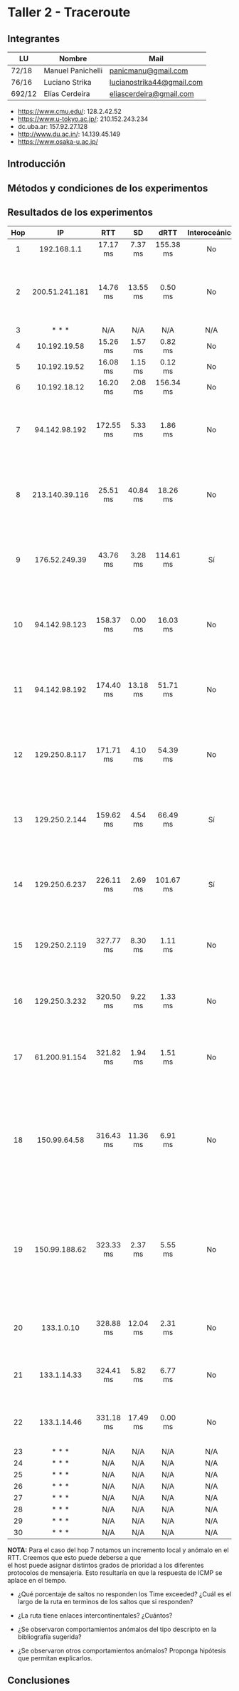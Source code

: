 # Taller 2 - Traceroute

## Integrantes

| LU     | Nombre            | Mail                      |
| ------ | ----------------- | ------------------------- |
| 72/18  | Manuel Panichelli | panicmanu@gmail.com       |
| 76/16  | Luciano Strika    | lucianostrika44@gmail.com |
| 692/12 | Elías Cerdeira    | eliascerdeira@gmail.com   |

- https://www.cmu.edu/: 128.2.42.52
- https://www.u-tokyo.ac.jp/: 210.152.243.234
- dc.uba.ar: 157.92.27.128
- http://www.du.ac.in/: 14.139.45.149
- https://www.osaka-u.ac.jp/

## Introducción

<!-- 200 palabras -->
<!-- Breve explicación de los experimentos que se van a realizar. -->

## Métodos y condiciones de los experimentos

<!-- 400 palabras -->
<!-- Explicación del código implementado y descripciones de las rutas. Se debe detallar la localización geográfica de cada universidad y
las características de las pruebas -horario, día de la semana, etc.- -->

## Resultados de los experimentos

<!-- 600 palabras -->
<!-- En esta sección deben presentarse figuras
y/o tablas que muestren de manera integral los resultados observados. A modo de sugerencia, se puede
mostrar un gráfico de RTT entre saltos que se deduce de restar los valores promediados a cada salto y/o
RTT total a cada salto. -->

| Hop | IP             | RTT       | SD       | dRTT      | Interoceánico | Location |
|:---:|:--------------:|:---------:|:--------:|:---------:|:-------------:|:--------:|
|  1  | 192.168.1.1    | 17.17 ms  | 7.37 ms  | 155.38 ms | No            |                                                                                                             |
|  2  | 200.51.241.181 | 14.76 ms  | 13.55 ms | 0.50 ms   | No            | (Buenos Aires - Argentina, AS10834 Telefonica de Argentina)                                                 |
|  3  | * * *          |     N/A   |   N/A    | N/A       | N/A           |                                                                                                             |
|  4  | 10.192.19.58   | 15.26 ms  | 1.57 ms  | 0.82 ms   | No            |                                                                                                             |
|  5  | 10.192.19.52   | 16.08 ms  | 1.15 ms  | 0.12 ms   | No            |                                                                                                             |
|  6  | 10.192.18.12   | 16.20 ms  | 2.08 ms  | 156.34 ms | No            |                                                                                                             |
|  7  | 94.142.98.192  | 172.55 ms | 5.33 ms  | 1.86 ms   | No            | (São Paulo - Brazil, AS12956 TELEFONICA GLOBAL SOLUTIONS SL)                                                |
|  8  | 213.140.39.116 | 25.51 ms  | 40.84 ms | 18.26 ms  | No            | (Madrid - Spain, AS12956 TELEFONICA GLOBAL SOLUTIONS SL)                                                    |
|  9  | 176.52.249.39  | 43.76 ms  | 3.28 ms  | 114.61 ms | Sí            | (Madrid - Spain, AS12956 TELEFONICA GLOBAL SOLUTIONS SL)                                                    |
| 10  | 94.142.98.123  | 158.37 ms | 0.00 ms  | 16.03 ms  | No            | (São Paulo - Brazil, AS12956 TELEFONICA GLOBAL SOLUTIONS SL)                                                |
| 11  | 94.142.98.192  | 174.40 ms | 13.18 ms | 51.71 ms  | No            | (São Paulo - Brazil, AS12956 TELEFONICA GLOBAL SOLUTIONS SL)                                                |
| 12  | 129.250.8.117  | 171.71 ms | 4.10 ms  | 54.39 ms  | No            | (Ashburn - United States, AS2914 NTT America, Inc.)                                                         |
| 13  | 129.250.2.144  | 159.62 ms | 4.54 ms  | 66.49 ms  | Sí            | (Ashburn - United States, AS2914 NTT America, Inc.)                                                         |
| 14  | 129.250.6.237  | 226.11 ms | 2.69 ms  | 101.67 ms | Sí            | (San Jose - United States, AS2914 NTT America, Inc.)                                                        |
| 15  | 129.250.2.119  | 327.77 ms | 8.30 ms  | 1.11 ms   | No            | (Osaka - Japan, AS2914 NTT America, Inc.)                                                                   |
| 16  | 129.250.3.232  | 320.50 ms | 9.22 ms  | 1.33 ms   | No            | (Osaka - Japan, AS2914 NTT America, Inc.)                                                                   |
| 17  | 61.200.91.154  | 321.82 ms | 1.94 ms  | 1.51 ms   | No            | (Osaka - Japan, AS2914 NTT America, Inc.)                                                                   |
| 18  | 150.99.64.58   | 316.43 ms | 11.36 ms | 6.91 ms   | No            | (Osaka - Japan, AS2907 Research Organization of Information and Systems, National Institute of Informatics) |
| 19  | 150.99.188.62  | 323.33 ms | 2.37 ms  | 5.55 ms   | No            | (Kobe - Japan, AS2907 Research Organization of Information and Systems, National Institute of Informatics)  |
| 20  | 133.1.0.10     | 328.88 ms | 12.04 ms | 2.31 ms   | No            | (Suita - Japan, AS4730 Osaka University)                                                                    |
| 21  | 133.1.14.33    | 324.41 ms | 5.82 ms  | 6.77 ms   | No            | (Suita - Japan, AS4730 Osaka University)                                                                    |
| 22  | 133.1.14.46    | 331.18 ms | 17.49 ms | 0.00 ms   | No            | (Suita - Japan, AS4730 Osaka University)                                                                    |
| 23  | * * *          |     N/A   |    N/A   |   N/A     | N/A           |                                                                                                             |
| 24  | * * *          |     N/A   |    N/A   |   N/A     | N/A           |                                                                                                             |
| 25  | * * *          |     N/A   |    N/A   |   N/A     | N/A           |                                                                                                             |
| 26  | * * *          |     N/A   |    N/A   |   N/A     | N/A           |                                                                                                             |
| 27  | * * *          |     N/A   |    N/A   |   N/A     | N/A           |                                                                                                             |
| 28  | * * *          |     N/A   |    N/A   |   N/A     | N/A           |                                                                                                             |
| 29  | * * *          |     N/A   |    N/A   |   N/A     | N/A           |                                                                                                             |
| 30  | * * *          |     N/A   |    N/A   |   N/A     | N/A           |                                                                                                             |

**NOTA:** Para el caso del hop 7 notamos un incremento local y anómalo en el RTT. Creemos que esto puede deberse a que  
el host puede asignar distintos grados de prioridad a los diferentes protocolos de mensajería. Esto resultaría en que la 
respuesta de ICMP se aplace en el tiempo.

- ¿Qué porcentaje de saltos no responden los Time exceeded? ¿Cuál es el largo de la ruta en terminos de
los saltos que si responden?

  
    
- ¿La ruta tiene enlaces intercontinentales? ¿Cuántos?

  

- ¿Se observaron comportamientos anómalos del tipo descripto en la bibliografía sugerida?

  

- ¿Se observaron otros comportamientos anómalos? Proponga hipótesis que permitan explicarlos.

  

## Conclusiones

<!-- 200 palabras -->
<!-- Breve reseña que sintetize las principales dificultades y des-
cubrimientos. -->
